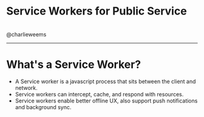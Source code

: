 # Service Workers for Public Service
<br>
@charlieweems

---
# What's a Service Worker?

* A Service worker is a javascript process that sits between the client and network.
* Service workers can intercept, cache, and respond with resources.
* Service workers enable better offline UX, also support push notifications and background sync.
